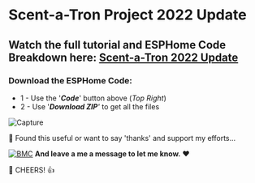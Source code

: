 # Scent-a-Tron Project 2022 Update

## Watch the full tutorial and ESPHome Code Breakdown here: [Scent-a-Tron 2022 Update](https://youtu.be/yEYldUhZJQw)


### Download the ESPHome Code:
* 1 - Use the '***Code***' button above (_Top Right_)
* 2 - Use '***Download ZIP**'* to get all the files

![Capture](https://user-images.githubusercontent.com/51385971/185537386-6d999aa9-bf7a-4f7c-ab94-ed3ee0bcd6f1.JPG)


🎁 Found this useful or want to say 'thanks' and support my efforts...

[![BMC](https://www.buymeacoffee.com/assets/img/custom_images/white_img.png)](https://www.buymeacoffee.com/3ative) **And leave a me a message to let me know.**  ❤

🍺 CHEERS! 👍
